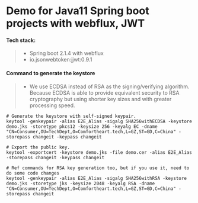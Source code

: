# Demo for Java11 Spring boot projects with webflux, JWT

#### Tech stack:
> - Spring boot 2.1.4 with webflux
> - io.jsonwebtoken:jjwt:0.9.1

#### Command to generate the keystore
> - We use  ECDSA instead of RSA as the signing/verifying algorithm.   
Because ECDSA is able to provide equivalent security to RSA cryptography but using shorter key sizes and with greater processing speed.  
```
# Generate the keystore with self-signed keypair.
keytool -genkeypair -alias E2E_Alias -sigalg SHA256withECDSA -keystore demo.jks -storetype pkcs12 -keysize 256 -keyalg EC -dname "CN=Consumer,OU=TechDept,O=Comfortheart.tech,L=GZ,ST=GD,C=China" -storepass changeit -keypass changeit

# Export the public key.
keytool -exportcert -keystore demo.jks -file demo.cer -alias E2E_Alias -storepass changeit -keypass changeit

# Ref commands for RSA key generation too, but if you use it, need to do some code changes
keytool -genkeypair -alias E2E_Alias -sigalg SHA256withRSA -keystore demo.jks -storetype jks -keysize 2048 -keyalg RSA -dname "CN=Consumer,OU=TechDept,O=Comfortheart.tech,L=GZ,ST=GD,C=China" -storepass changeit
```
